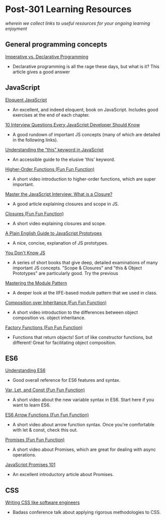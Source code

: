 # Post-301 Learning Resources
*wherein we collect links to useful resources for your ongoing learning enjoyment*

## General programming concepts
[Imperative vs. Declarative Programming](https://medium.com/@tylermcginnis/imperative-vs-declarative-programming-283e96bf8aea#.d93t7em2f)

- Declarative programming is all the rage these days, but what is it? This article gives a good answer

## JavaScript
[Eloquent JavaScript](http://eloquentjavascript.net/)

- An excellent, and indeed eloquent, book on JavaScript. Includes good exercises at the end of each chapter.

[10 Interview Questions Every JavaScript Developer Should Know](https://medium.com/javascript-scene/10-interview-questions-every-javascript-developer-should-know-6fa6bdf5ad95#.iyb3l8w7i)

- A good rundown of important JS concepts (many of which are detailed in the following links).

[Understanding the “this” keyword in JavaScript](https://toddmotto.com/understanding-the-this-keyword-in-javascript/)

- An accessible guide to the elusive 'this' keyword.

[Higher-Order Functions (Fun Fun Function)](https://www.youtube.com/watch?v=BMUiFMZr7vk)

- A short video introduction to higher-order functions, which are super important.

[Master the JavaScript Interview: What is a Closure?](https://medium.com/javascript-scene/master-the-javascript-interview-what-is-a-closure-b2f0d2152b36#.o5kc5fhlm)

- A good article explaining closures and scope in JS.

[Closures (Fun Fun Function)](https://www.youtube.com/watch?v=CQqwU2Ixu-U)

- A short video explaining closures and scope.

[A Plain English Guide to JavaScript Prototypes](http://sporto.github.io/blog/2013/02/22/a-plain-english-guide-to-javascript-prototypes/)

- A nice, concise, explanation of JS prototypes.

[You Don't Know JS](https://github.com/getify/You-Dont-Know-JS)

- A series of short books that give deep, detailed examinations of many important JS concepts. "Scope & Closures" and "this & Object Prototypes" are particularly good. Try the previous

[Mastering the Module Pattern](https://toddmotto.com/mastering-the-module-pattern/)

- A deeper look at the IIFE-based module pattern that we used in class.

[Composition over Inheritance (Fun Fun Function)](https://www.youtube.com/watch?v=wfMtDGfHWpA)

- A short video introduction to the differences between object composition vs. object inheritance.

[Factory Functions (Fun Fun Function)](https://www.youtube.com/watch?v=ImwrezYhw4w)

- Functions that return objects! Sort of like constructor functions, but different! Great for facilitating object composition.

## ES6

[Understanding ES6](https://leanpub.com/understandinges6/read)

- Good overall reference for ES6 features and syntax.

[Var, Let, and Const (Fun Fun Function)](https://www.youtube.com/watch?v=sjyJBL5fkp8)

- A short video about the new variable syntax in ES6. Start here if you want to learn ES6.

[ES6 Arrow Functions (Fun Fun Function)](https://www.youtube.com/watch?v=6sQDTgOqh-I)

- A short video about arrow function syntax. Once you're comfortable with let & const, check this out.

[Promises (Fun Fun Function)](https://www.youtube.com/watch?v=2d7s3spWAzo)

- A short video about Promises, which are great for dealing with async operations.

[JavaScript Promises 101](https://bitsofco.de/javascript-promises-101/)

- An excellent introductory article  about Promises.

## CSS

[Writing CSS like software engineers](https://www.youtube.com/watch?v=RNRipJvdsyQ)

- Badass conference talk about applying rigorous methodologies to CSS.
